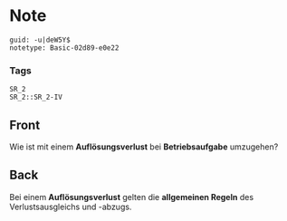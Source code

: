 # Note
```
guid: -u|deW5Y$
notetype: Basic-02d89-e0e22
```

### Tags
```
SR_2
SR_2::SR_2-IV
```

## Front
Wie ist mit einem <b>Auflösungsverlust</b> bei
<b>Betriebsaufgabe</b> umzugehen?

## Back
Bei einem <b>Auflösungsverlust</b> gelten die <b>allgemeinen
Regeln</b> des Verlustsausgleichs und -abzugs.
